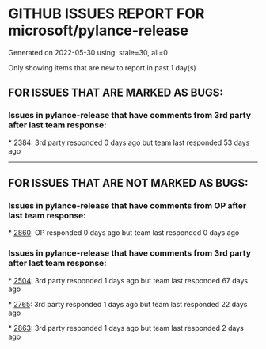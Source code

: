 
# GITHUB ISSUES REPORT FOR microsoft/pylance-release


Generated on 2022-05-30 using: stale=30, all=0


Only showing items that are new to report in past 1 day(s)


## FOR ISSUES THAT ARE MARKED AS BUGS:


### Issues in pylance-release that have comments from 3rd party after last team response:


\* [2384](https://github.com/microsoft/pylance-release/issues/2384 "Dictionary Intellisense only works with two sets of brackets in Jupyter Notebooks"): 3rd party responded 0 days ago but team last responded 53 days ago

---

## FOR ISSUES THAT ARE NOT MARKED AS BUGS:


### Issues in pylance-release that have comments from OP after last team response:


\* [2860](https://github.com/microsoft/pylance-release/issues/2860 "No keys hints for TypedDict when it is in union"): OP responded 0 days ago but team last responded 0 days ago

### Issues in pylance-release that have comments from 3rd party after last team response:


\* [2504](https://github.com/microsoft/pylance-release/issues/2504 "Narrow completion suggestions to __all__ value"): 3rd party responded 1 days ago but team last responded 67 days ago

\* [2765](https://github.com/microsoft/pylance-release/issues/2765 "Error: command 'pyright.createtypestub' already exists"): 3rd party responded 1 days ago but team last responded 22 days ago

\* [2863](https://github.com/microsoft/pylance-release/issues/2863 "help im getting pylance client couldn't create conncet to server"): 3rd party responded 1 days ago but team last responded 2 days ago
